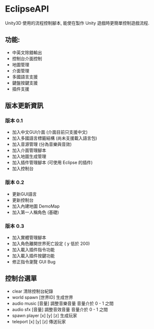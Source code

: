 # EclipseAPI
Unity3D 使用的流程控制腳本, 能使在製作 Unity 遊戲時更簡單控制遊戲流程.

## 功能:
* 中英文除錯輸出
* 控制台介面控制
* 地圖管理
* 介面管理
* 多國語言支援
* 鍵盤按鍵支援
* 插件支援

## 版本更新資訊
### 版本 0.1
* 加入中文GUI介面 (介面目前只支援中文)
* 加入多國語言標籤結構 (尚未支援載入語言包)
* 加入音源管理 (分為音樂與音效)
* 加入介面管理腳本
* 加入地圖生成管理
* 加入插件管理腳本 (可使用 Eclipse 的插件)
* 加入控制台 
### 版本 0.2
* 更新GUI語言
* 更新控制台
* 加入內建地圖 DemoMap
* 加入第一人稱角色 (基礎)
### 版本 0.3
* 加入實體管理腳本
* 加入角色離開世界死亡設定 ( y 低於 200)
* 加入載入插件指令功能
* 加入載入插件按鍵功能
* 修正指令瀏覽 GUI Bug

## 控制台選單
* clear 清除控制台紀錄
* world spawn [世界ID] 生成世界
* audio music [音量] 調整音樂音量 音量介於 0 - 1 之間
* audio sfx [音量] 調整音效音量 音量介於 0 - 1 之間
* spawn player [x] [y] [z] 生成玩家
* teleport [x] [y] [z] 傳送玩家
